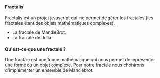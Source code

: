 #### Fractalis

Fractalis est un projet javascript qui me permet de gérer les fractales (les fractales étant des objets mathématiques complexes).
- La fractale de MandleBrot.
- La fractale de Julia.


#### Qu'est-ce-que une fractale ?
Une fractale est une forme mathématique qui nous permet de représenter une forme ou un objet complexe. Pour notre fractale nous choisirons d'implémenter un ensemble de Mandlebrot.